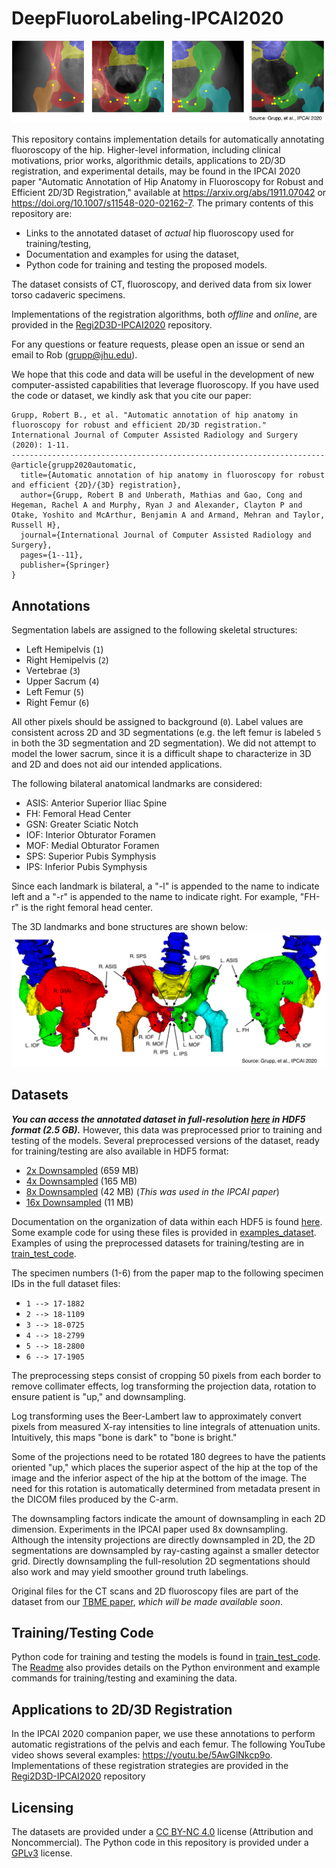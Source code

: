 # DeepFluoroLabeling-IPCAI2020
![Example Ground Truth Annotations](example_gt_labels.png)

This repository contains implementation details for automatically annotating fluoroscopy of the hip.
Higher-level information, including clinical motivations, prior works, algorithmic details, applications to 2D/3D registration, and experimental details, may be found in the IPCAI 2020 paper "Automatic Annotation of Hip Anatomy in Fluoroscopy for Robust and Efficient 2D/3D Registration," available at https://arxiv.org/abs/1911.07042 or https://doi.org/10.1007/s11548-020-02162-7.
The primary contents of this repository are:
- Links to the annotated dataset of *actual* hip fluoroscopy used for training/testing,
- Documentation and examples for using the dataset,
- Python code for training and testing the proposed models.

The dataset consists of CT, fluoroscopy, and derived data from six lower torso cadaveric specimens.

Implementations of the registration algorithms, both *offline* and *online*, are provided in the [Regi2D3D-IPCAI2020](https://github.com/rg2/Regi2D3D-IPCAI2020) repository.

For any questions or feature requests, please open an issue or send an email to Rob (grupp@jhu.edu).

We hope that this code and data will be useful in the development of new computer-assisted capabilities that leverage fluoroscopy.
If you have used the code or dataset, we kindly ask that you cite our paper:
```
Grupp, Robert B., et al. "Automatic annotation of hip anatomy in fluoroscopy for robust and efficient 2D/3D registration." International Journal of Computer Assisted Radiology and Surgery (2020): 1-11.
----------------------------------------------------------------------
@article{grupp2020automatic,
  title={Automatic annotation of hip anatomy in fluoroscopy for robust and efficient {2D}/{3D} registration},
  author={Grupp, Robert B and Unberath, Mathias and Gao, Cong and Hegeman, Rachel A and Murphy, Ryan J and Alexander, Clayton P and Otake, Yoshito and McArthur, Benjamin A and Armand, Mehran and Taylor, Russell H},
  journal={International Journal of Computer Assisted Radiology and Surgery},
  pages={1--11},
  publisher={Springer}
}
```

## Annotations

Segmentation labels are assigned to the following skeletal structures:
- Left Hemipelvis (`1`)
- Right Hemipelvis (`2`)
- Vertebrae (`3`)
- Upper Sacrum (`4`)
- Left Femur (`5`)
- Right Femur (`6`)

All other pixels should be assigned to background (`0`).
Label values are consistent across 2D and 3D segmentations (e.g. the left femur is labeled `5` in both the 3D segmentation and 2D segmentation).
We did not attempt to model the lower sacrum, since it is a difficult shape to characterize in 3D and 2D and does not aid our intended applications.

The following bilateral anatomical landmarks are considered:
- ASIS: Anterior Superior Iliac Spine
- FH: Femoral Head Center
- GSN: Greater Sciatic Notch
- IOF: Interior Obturator Foramen
- MOF: Medial Obturator Foramen
- SPS: Superior Pubis Symphysis
- IPS: Inferior Pubis Symphysis

Since each landmark is bilateral, a "-l" is appended to the name to indicate left and a "-r" is appended to the name to indicate right.
For example, "FH-r" is the right femoral head center.

The 3D landmarks and bone structures are shown below:
![3D Annotations](example_3D_labels.png)

## Datasets

**_You can access the annotated dataset in full-resolution [here](http://tiny.cc/ipcai_2020_full_res_data) in HDF5 format (2.5 GB)._**
However, this data was preprocessed prior to training and testing of the models.
Several preprocessed versions of the dataset, ready for training/testing are also available in HDF5 format:
- [2x Downsampled](http://tiny.cc/ipcai_2020_ds_2x) (659 MB)
- [4x Downsampled](http://tiny.cc/ipcai_2020_ds_4x) (165 MB)
- [8x Downsampled](http://tiny.cc/ipcai_2020_ds_8x) (42 MB) (*This was used in the IPCAI paper*)
- [16x Downsampled](http://tiny.cc/ipcai_2020_ds_16x) (11 MB)

Documentation on the organization of data within each HDF5 is found [here](hdf5_layouts/Readme.md).
Some example code for using these files is provided in [examples_dataset](examples_dataset).
Examples of using the preprocessed datasets for training/testing are in [train_test_code](train_test_code).

The specimen numbers (1-6) from the paper map to the following specimen IDs in the full dataset files:
- `1 --> 17-1882`
- `2 --> 18-1109`
- `3 --> 18-0725`
- `4 --> 18-2799`
- `5 --> 18-2800`
- `6 --> 17-1905`

The preprocessing steps consist of cropping 50 pixels from each border to remove collimater effects, log transforming the projection data, rotation to ensure patient is "up," and downsampling. 

Log transforming uses the Beer-Lambert law to approximately convert pixels from measured X-ray intensities to line integrals of attenuation units.
Intuitively, this maps "bone is dark" to "bone is bright."

Some of the projections need to be rotated 180 degrees to have the patients oriented "up," which places the superior aspect of the hip at the top of the image and the inferior aspect of the hip at the bottom of the image.
The need for this rotation is automatically determined from metadata present in the DICOM files produced by the C-arm.

The downsampling factors indicate the amount of downsampling in each 2D dimension.
Experiments in the IPCAI paper used 8x downsampling.
Although the intensity projections are directly downsampled in 2D, the 2D segmentations are downsampled by ray-casting against a smaller detector grid.
Directly downsampling the full-resolution 2D segmentations should also work and may yield smoother ground truth labelings.

Original files for the CT scans and 2D fluoroscopy files are part of the dataset from our [TBME paper](https://arxiv.org/abs/1903.09339), *which will be made available soon*.

## Training/Testing Code

Python code for training and testing the models is found in [train_test_code](train_test_code).
The [Readme](train_test_code/Readme.md) also provides details on the Python environment and example commands for training/testing and examining the data.

## Applications to 2D/3D Registration

In the IPCAI 2020 companion paper, we use these annotations to perform automatic registrations of the pelvis and each femur.
The following YouTube video shows several examples: https://youtu.be/5AwGlNkcp9o.
Implementations of these registration strategies are provided in the [Regi2D3D-IPCAI2020](https://github.com/rg2/Regi2D3D-IPCAI2020) repository

## Licensing

The datasets are provided under a [CC BY-NC 4.0](http://creativecommons.org/licenses/by-nc/4.0/) license (Attribution and Noncommercial).
The Python code in this repository is provided under a [GPLv3](https://www.gnu.org/licenses/gpl-3.0.html) license.
